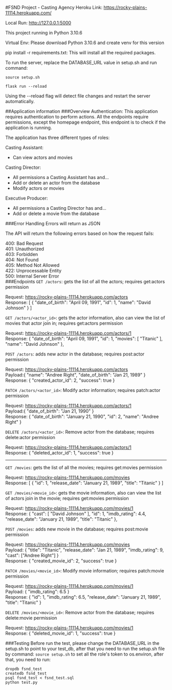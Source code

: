 #FSND Project - Casting Agency
Heroku Link: https://rocky-plains-11114.herokuapp.com/

Local Run: http://127.0.0.1:5000

This project running in Python 3.10.6

Virtual Env: Please download Python 3.10.6 and create venv for this version

pip install -r requirements.txt:
This will install all the required packages.

To run the server, replace the DATABASE_URL value in setup.sh and run command:

`source setup.sh`

`flask run --reload`

Using the --reload flag will detect file changes and restart the server automatically.

##Application information
###Overview
Authentication: This application requires authentication to perform actions. All the endpoints require permissions, except the homepage endpoint, this endpoint is to check if the application is running.

The application has three different types of roles:

Casting Assistant:
- Can view actors and movies

Casting Director:
- All permissions a Casting Assistant has and… 
- Add or delete an actor from the database
- Modify actors or movies

Executive Producer:
- All permissions a Casting Director has and…
- Add or delete a movie from the database

###Error Handling
Errors will return as JSON

The API will return the following errors based on how the request fails:

400: Bad Request\
401: Unauthorized\
403: Forbidden\
404: Not Found\
405: Method Not Allowed\
422: Unprocessable Entity\
500: Internal Server Error\
###Endpoints
`GET /actors`: gets the list of all the actors; requires get:actors permission

Request: https://rocky-plains-11114.herokuapp.com/actors \
Response: [
{
"date_of_birth": "April 09, 1991",
"id": 1,
"name": "David Johnson"
}
]

`GET /actors/<actor_id>`: gets the actor information, also can view the list of movies that actor join in;
requires get:actors permission

Request: https://rocky-plains-11114.herokuapp.com/actors/1 \
Response: {
"date_of_birth": "April 09, 1991",
"id": 1,
"movies": [
"Titanic"
],
"name": "David Johnson"
},

`POST /actors`: adds new actor in the database; requires post:actor permission

Request: https://rocky-plains-11114.herokuapp.com/actors \
Payload:{
"name": "Andree Right",
"date_of_birth": "Jan 21, 1989"
}\
Response: {
"created_actor_id": 2,
"success": true
}

`PATCH /actors/<actor_id>`: Modify actor information; requires patch:actor permission

Request: https://rocky-plains-11114.herokuapp.com/actors/1 \
Payload:{
"date_of_birth": "Jan 21, 1990"
}\
Response: {
"date_of_birth": "January 21, 1990",
"id": 2,
"name": "Andree Right"
}

`DELETE /actors/<actor_id>`: Remove actor from the database; requires delete:actor permission

Request: https://rocky-plains-11114.herokuapp.com/actors/1 \
Response: {
"deleted_actor_id": 1,
"success": true
}

-------

`GET /movies`: gets the list of all the movies; requires get:movies permission

Request: https://rocky-plains-11114.herokuapp.com/movies \
Response: [
{
"id": 1,
"release_date": "January 21, 1989",
"title": "Titanic"
}
]

`GET /movies/<movie_id>`: gets the movie information, also can view the list of actors join in the movie;
requires get:movies permission

Request: https://rocky-plains-11114.herokuapp.com/movies/1 \
Response: {
"cast": [
"David Johnson"
],
"id": 1,
"imdb_rating": 4.4,
"release_date": "January 21, 1989",
"title": "Titanic"
},

`POST /movies`: adds new movie in the database; requires post:movie permission

Request: https://rocky-plains-11114.herokuapp.com/movies \
Payload: {
"title": "Titanic",
"release_date": "Jan 21, 1989",
"imdb_rating": 9,
"cast": ["Andree Right"]
}\
Response: {
"created_movie_id": 2,
"success": true
}

`PATCH /movies/<movie_id>`: Modify movie information; requires patch:movie permission

Request: https://rocky-plains-11114.herokuapp.com/movies/1 \
Payload: {
"imdb_rating": 6.5
}\
Response: {
"id": 1,
"imdb_rating": 6.5,
"release_date": "January 21, 1989",
"title": "Titanic"
}

`DELETE /movies/<movie_id>`: Remove actor from the database; requires delete:movie permission

Request: https://rocky-plains-11114.herokuapp.com/movies/1 \
Response: {
"deleted_movie_id": 1,
"success": true
}

###Testing
Before run the test, please change the DATABASE_URL in the setup.sh to point to your test_db, after that you need to run the setup.sh file by command: `source setup.sh` to set all the role's token to os.environ, after that, you need to run:

`dropdb fsnd_test` \
`createdb fsnd_test` \
`psql fsnd_test < fsnd_test.sql` \
`python test.py`

